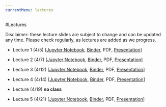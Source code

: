 ```yaml
---
currentMenu: lectures
---
```


#Lectures

Disclaimer: these lecture slides are subject to change and can be updated any time.
Please check regularly, as lectures are added as we progress.

* Lecture 1 (4/5) [[Jupyter Notebook](./nb/lecture-1.ipynb), [Binder](https://app.mybinder.org:80/2805480753/notebooks/nb/lecture-1.ipynb), PDF, [Presentation](./nb/lecture-1.slides.html)]

* Lecture 2 (4/7) [[Jupyter Notebook](./nb/lecture-2.ipynb), [Binder](https://app.mybinder.org:80/2805480753/notebooks/nb/lecture-2.ipynb), PDF, [Presentation](./nb/lecture-2.slides.html)]

* Lecture 3 (4/12) [[Jupyter Notebook](./nb/lecture-3.ipynb), [Binder](https://app.mybinder.org:80/2805480753/notebooks/nb/lecture-3.ipynb), PDF, [Presentation](./nb/lecture-3.slides.html)]

* Lecture 4 (4/14) [[Jupyter Notebook](./nb/lecture-4.ipynb), [Binder](https://app.mybinder.org:80/2805480753/notebooks/nb/lecture-4.ipynb), PDF, [Presentation](./nb/lecture-4.slides.html)]

* Lecture (4/19) **no class**

* Lecture 5 (4/21) [[Jupyter Notebook](./nb/lecture-5.ipynb), [Binder](), PDF, [Presentation](./nb/lecture-5.slides.html)]